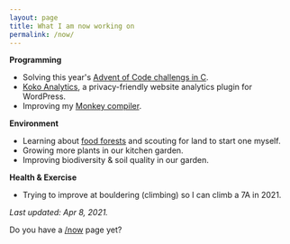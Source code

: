 ```yaml
---
layout: page
title: What I am now working on
permalink: /now/
---
```


**Programming**
- Solving this year's [Advent of Code challengs in C](https://github.com/dannyvankooten/advent-of-code-2020).
- [Koko Analytics](https://kokoanalytics.com/), a privacy-friendly website analytics plugin for WordPress.
- Improving my [Monkey compiler](https://github.com/dannyvankooten/monkey-c-monkey-do).

**Environment**
- Learning about [food forests](https://edepot.wur.nl/448781) and scouting for land to start one myself.
- Growing more plants in our kitchen garden. 
- Improving biodiversity & soil quality in our garden.

**Health & Exercise**
- Trying to improve at bouldering (climbing) so I can climb a 7A in 2021. 

_Last updated: Apr 8, 2021._

Do you have a [/now](https://nownownow.com/) page yet?
